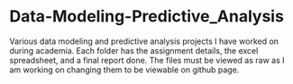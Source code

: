 # Data-Modeling-Predictive_Analysis
Various data modeling and predictive analysis projects I have worked on during academia. Each folder has the assignment details, the excel spreadsheet, and a final report done. The files must be viewed as raw as I am working on changing them to be viewable on github page.
